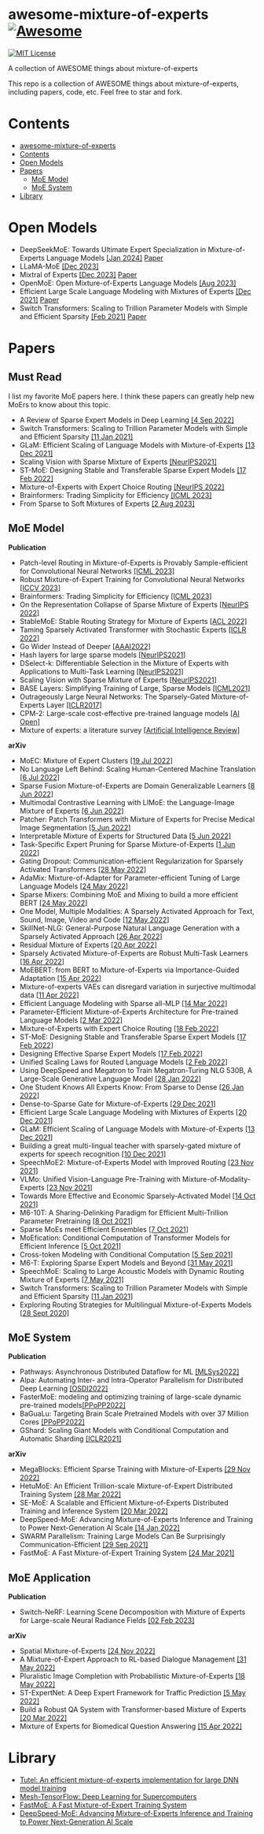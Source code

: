 # awesome-mixture-of-experts [![Awesome](https://awesome.re/badge.svg)](https://awesome.re)

[![MIT License](https://img.shields.io/badge/license-MIT-green.svg)](https://opensource.org/licenses/MIT) 

A collection of AWESOME things about mixture-of-experts

This repo is a collection of AWESOME things about mixture-of-experts, including papers, code, etc. Feel free to star and fork.

# Contents
- [awesome-mixture-of-experts](#awesome-mixture-of-experts)
- [Contents](#contents)
- [Open Models](#open-models)
- [Papers](#papers)
  - [MoE Model](#moe-model)
  - [MoE System](#moe-system)
- [Library](#library)

# Open Models
- DeepSeekMoE: Towards Ultimate Expert Specialization in Mixture-of-Experts Language Models [[Jan 2024]](https://github.com/deepseek-ai/DeepSeek-MoE) [Paper](https://arxiv.org/abs/2401.06066)
- LLaMA-MoE [[Dec 2023]](https://github.com/pjlab-sys4nlp/llama-moe)
- Mixtral of Experts [[Dec 2023]](https://mistral.ai/news/mixtral-of-experts/) [Paper](https://arxiv.org/abs/2401.04088)
- OpenMoE: Open Mixture-of-Experts Language Models [[Aug 2023]](https://github.com/XueFuzhao/OpenMoE)
- Efficient Large Scale Language Modeling with Mixtures of Experts [[Dec 2021]](https://github.com/facebookresearch/fairseq/tree/main/examples/moe_lm) [Paper](https://arxiv.org/abs/2112.10684)
- Switch Transformers: Scaling to Trillion Parameter Models with Simple and Efficient Sparsity [[Feb 2021]](https://github.com/google-research/t5x/blob/main/docs/models.md) [Paper](https://arxiv.org/abs/2101.03961)


# Papers
## Must Read
I list my favorite MoE papers here. I think these papers can greatly help new MoErs to know about this topic.
- A Review of Sparse Expert Models in Deep Learning [[4 Sep 2022]](https://arxiv.org/abs/2209.01667)
- Switch Transformers: Scaling to Trillion Parameter Models with Simple and Efficient Sparsity [[11 Jan 2021]](https://arxiv.org/abs/2101.03961)
- GLaM: Efficient Scaling of Language Models with Mixture-of-Experts [[13 Dec 2021]](https://arxiv.org/abs/2112.06905)
- Scaling Vision with Sparse Mixture of Experts [[NeurIPS2021]](https://proceedings.neurips.cc/paper/2021/hash/48237d9f2dea8c74c2a72126cf63d933-Abstract.html)
- ST-MoE: Designing Stable and Transferable Sparse Expert Models [[17 Feb 2022]](https://arxiv.org/abs/2202.08906)
- Mixture-of-Experts with Expert Choice Routing [[NeurIPS 2022]](https://arxiv.org/abs/2202.09368)
- Brainformers: Trading Simplicity for Efficiency [[ICML 2023]](https://arxiv.org/abs/2306.00008)
- From Sparse to Soft Mixtures of Experts [[2 Aug 2023]](https://arxiv.org/abs/2308.00951)

## MoE Model
**Publication**
- Patch-level Routing in Mixture-of-Experts is Provably Sample-efficient for Convolutional Neural Networks [[ICML 2023]](https://arxiv.org/abs/2306.04073)
- Robust Mixture-of-Expert Training for Convolutional Neural Networks [[ICCV 2023]](https://arxiv.org/abs/2308.10110v1)
- Brainformers: Trading Simplicity for Efficiency [[ICML 2023]](https://arxiv.org/abs/2306.00008)
- On the Representation Collapse of Sparse Mixture of Experts [[NeurIPS 2022]](https://arxiv.org/abs/2204.09179)
- StableMoE: Stable Routing Strategy for Mixture of Experts [[ACL 2022]](https://arxiv.org/abs/2204.08396)
- Taming Sparsely Activated Transformer with Stochastic Experts [[ICLR 2022]](https://arxiv.org/abs/2110.04260)
- Go Wider Instead of Deeper [[AAAI2022]](https://arxiv.org/abs/2107.11817)
- Hash layers for large sparse models [[NeurIPS2021]](https://arxiv.org/abs/2106.04426)
- DSelect-k: Differentiable Selection in the Mixture of Experts with Applications to Multi-Task Learning [[NeurIPS2021]](https://arxiv.org/abs/2106.03760)
- Scaling Vision with Sparse Mixture of Experts [[NeurIPS2021]](https://proceedings.neurips.cc/paper/2021/hash/48237d9f2dea8c74c2a72126cf63d933-Abstract.html)
- BASE Layers: Simplifying Training of Large, Sparse Models [[ICML2021]](https://arxiv.org/abs/2103.16716)
- Outrageously Large Neural Networks: The Sparsely-Gated Mixture-of-Experts Layer [[ICLR2017]](https://openreview.net/forum?id=B1ckMDqlg)
- CPM-2: Large-scale cost-effective pre-trained language models [[AI Open]](https://www.sciencedirect.com/science/article/pii/S2666651021000310)
- Mixture of experts: a literature survey [[Artificial Intelligence Review]](https://link.springer.com/article/10.1007/s10462-012-9338-y)


**arXiv**
- MoEC: Mixture of Expert Clusters [[19 Jul 2022]](https://arxiv.org/abs/2207.09094)
- No Language Left Behind: Scaling Human-Centered Machine Translation [[6 Jul 2022]](https://research.facebook.com/publications/no-language-left-behind/)
- Sparse Fusion Mixture-of-Experts are Domain Generalizable Learners [[8 Jun 2022]](https://arxiv.org/abs/2206.04046)
- Multimodal Contrastive Learning with LIMoE: the Language-Image Mixture of Experts [[6 Jun 2022]](https://arxiv.org/abs/2206.02770)
- Patcher: Patch Transformers with Mixture of Experts for Precise Medical Image Segmentation [[5 Jun 2022]](https://arxiv.org/abs/2206.01741)
- Interpretable Mixture of Experts for Structured Data [[5 Jun 2022]](https://arxiv.org/abs/2206.02107)
- Task-Specific Expert Pruning for Sparse Mixture-of-Experts [[1 Jun 2022]](https://arxiv.org/abs/2206.00277)
- Gating Dropout: Communication-efficient Regularization for Sparsely Activated Transformers [[28 May 2022]](https://arxiv.org/abs/2205.14336)
- AdaMix: Mixture-of-Adapter for Parameter-efficient Tuning of Large Language Models [[24 May 2022]](https://arxiv.org/abs/2205.12399)
- Sparse Mixers: Combining MoE and Mixing to build a more efficient BERT [[24 May 2022]](https://arxiv.org/abs/2205.12399)
- One Model, Multiple Modalities: A Sparsely Activated Approach for Text, Sound, Image, Video and Code [[12 May 2022]](https://arxiv.org/abs/2205.06126)
- SkillNet-NLG: General-Purpose Natural Language Generation with a Sparsely Activated Approach [[26 Apr 2022]](https://arxiv.org/abs/2204.12184)
- Residual Mixture of Experts [[20 Apr 2022]](https://arxiv.org/abs/2204.09636)
- Sparsely Activated Mixture-of-Experts are Robust Multi-Task Learners [[16 Apr 2022]](https://arxiv.org/abs/2204.07689)
- MoEBERT: from BERT to Mixture-of-Experts via Importance-Guided Adaptation [[15 Apr 2022]](https://arxiv.org/abs/2204.07675)
- Mixture-of-experts VAEs can disregard variation in surjective multimodal data [[11 Apr 2022]](https://arxiv.org/abs/2204.05229)
- Efficient Language Modeling with Sparse all-MLP [[14 Mar 2022]](https://arxiv.org/abs/2203.06850)
- Parameter-Efficient Mixture-of-Experts Architecture for Pre-trained Language Models [[2 Mar 2022]](https://arxiv.org/abs/2203.01104)
- Mixture-of-Experts with Expert Choice Routing [[18 Feb 2022]](https://arxiv.org/abs/2101.03961)
- ST-MoE: Designing Stable and Transferable Sparse Expert Models [[17 Feb 2022]](https://arxiv.org/abs/2202.08906)
- Designing Effective Sparse Expert Models [[17 Feb 2022]](https://arxiv.org/abs/2202.08906)
- Unified Scaling Laws for Routed Language Models [[2 Feb 2022]](https://arxiv.org/abs/2202.01169)
- Using DeepSpeed and Megatron to Train Megatron-Turing NLG 530B, A Large-Scale Generative Language Model [[28 Jan 2022]](https://arxiv.org/abs/2201.11990)
- One Student Knows All Experts Know: From Sparse to Dense [[26 Jan 2022]](https://arxiv.org/abs/2201.10890)
- Dense-to-Sparse Gate for Mixture-of-Experts [[29 Dec 2021]](https://arxiv.org/abs/2112.14397)
- Efficient Large Scale Language Modeling with Mixtures of Experts [[20 Dec 2021]](https://arxiv.org/abs/2112.10684)
- GLaM: Efficient Scaling of Language Models with Mixture-of-Experts [[13 Dec 2021]](https://arxiv.org/abs/2112.06905)
- Building a great multi-lingual teacher with sparsely-gated mixture of experts for speech recognition [[10 Dec 2021]](https://arxiv.org/abs/2112.05820)
- SpeechMoE2: Mixture-of-Experts Model with Improved Routing [[23 Nov 2021]](https://arxiv.org/abs/2111.11831)
- VLMo: Unified Vision-Language Pre-Training with Mixture-of-Modality-Experts [[23 Nov 2021]](https://arxiv.org/abs/2111.02358)
- Towards More Effective and Economic Sparsely-Activated Model [[14 Oct 2021]](https://arxiv.org/abs/2110.07431)
- M6-10T: A Sharing-Delinking Paradigm for Efficient Multi-Trillion Parameter Pretraining [[8 Oct 2021]](https://arxiv.org/abs/2110.03888)
- Sparse MoEs meet Efficient Ensembles [[7 Oct 2021]](https://arxiv.org/abs/2110.03360)
- MoEfication: Conditional Computation of Transformer Models for Efficient Inference [[5 Oct 2021]](https://arxiv.org/abs/2110.01786)
- Cross-token Modeling with Conditional Computation [[5 Sep 2021]](https://arxiv.org/abs/2109.02008)
- M6-T: Exploring Sparse Expert Models and Beyond [[31 May 2021]](https://arxiv.org/abs/2105.15082)
- SpeechMoE: Scaling to Large Acoustic Models with Dynamic Routing Mixture of Experts [[7 May 2021]](https://arxiv.org/abs/2105.03036)
- Switch Transformers: Scaling to Trillion Parameter Models with Simple and Efficient Sparsity [[11 Jan 2021]](https://arxiv.org/abs/2101.03961)
- Exploring Routing Strategies for Multilingual Mixture-of-Experts Models [[28 Sept 2020]](https://openreview.net/forum?id=ey1XXNzcIZS)


## MoE System

**Publication**
- Pathways: Asynchronous Distributed Dataflow for ML [[MLSys2022]](https://arxiv.org/abs/2203.12533)
- Alpa: Automating Inter- and Intra-Operator Parallelism for Distributed Deep Learning [[OSDI2022]](https://arxiv.org/abs/2201.12023)
- FasterMoE: modeling and optimizing training of large-scale dynamic pre-trained models[[PPoPP2022]](https://dl.acm.org/doi/abs/10.1145/3503221.3508418)
- BaGuaLu: Targeting Brain Scale Pretrained Models with over 37 Million Cores [[PPoPP2022]](http://keg.cs.tsinghua.edu.cn/jietang/publications/PPOPP22-Ma%20et%20al.-BaGuaLu%20Targeting%20Brain%20Scale%20Pretrained%20Models%20w.pdf)
- GShard: Scaling Giant Models with Conditional Computation and Automatic Sharding [[ICLR2021]](https://openreview.net/forum?id=qrwe7XHTmYb)


**arXiv**
- MegaBlocks: Efficient Sparse Training with Mixture-of-Experts [[29 Nov 2022]](https://arxiv.org/abs/2211.15841)
- HetuMoE: An Efficient Trillion-scale Mixture-of-Expert Distributed Training System [[28 Mar 2022]](https://arxiv.org/abs/2203.14685)
- SE-MoE: A Scalable and Efficient Mixture-of-Experts Distributed Training and Inference System [[20 Mar 2022]](https://arxiv.org/abs/2205.10034)
- DeepSpeed-MoE: Advancing Mixture-of-Experts Inference and Training to Power Next-Generation AI Scale [[14 Jan 2022]](https://arxiv.org/abs/2201.05596)
- SWARM Parallelism: Training Large Models Can Be Surprisingly Communication-Efficient [[29 Sep 2021]](https://openreview.net/forum?id=U1edbV4kNu_)
- FastMoE: A Fast Mixture-of-Expert Training System [[24 Mar 2021]](https://arxiv.org/abs/2103.13262)

## MoE Application

**Publication**
- Switch-NeRF: Learning Scene Decomposition with Mixture of Experts for Large-scale Neural Radiance Fields [[02 Feb 2023]](https://openreview.net/forum?id=PQ2zoIZqvm)


**arXiv**
- Spatial Mixture-of-Experts [[24 Nov 2022]](https://arxiv.org/abs/2211.13491)
- A Mixture-of-Expert Approach to RL-based Dialogue Management [[31 May 2022]](https://arxiv.org/abs/2206.00059)
- Pluralistic Image Completion with Probabilistic Mixture-of-Experts [[18 May 2022]](https://arxiv.org/abs/2205.09086)
- ST-ExpertNet: A Deep Expert Framework for Traffic Prediction [[5 May 2022]](https://arxiv.org/abs/2205.07851)
- Build a Robust QA System with Transformer-based Mixture of Experts [[20 Mar 2022]](https://arxiv.org/abs/2204.09598)
- Mixture of Experts for Biomedical Question Answering [[15 Apr 2022]](https://arxiv.org/abs/2204.07469)

# Library
- [Tutel: An efficient mixture-of-experts implementation for large DNN model training](https://github.com/microsoft/tutel)
- [Mesh-TensorFlow: Deep Learning for Supercomputers](https://github.com/tensorflow/mesh)
- [FastMoE: A Fast Mixture-of-Expert Training System](https://github.com/laekov/fastmoe)
- [DeepSpeed-MoE: Advancing Mixture-of-Experts Inference and Training to Power Next-Generation AI Scale](https://github.com/microsoft/DeepSpeed)
